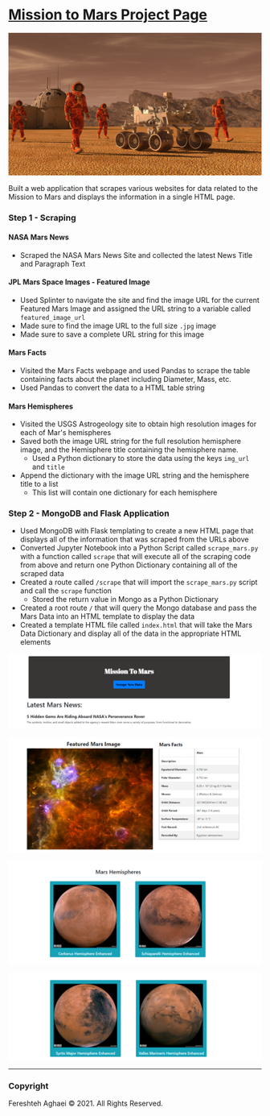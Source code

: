 # [Mission to Mars Project Page](https://github.com/fereshtehaghaei/WebScrapingChallenge) 

![](Images/mission_to_mars.png)

Built a web application that scrapes various websites for data related to the Mission to Mars and displays the information in a single HTML page. 

### Step 1 - Scraping

#### NASA Mars News

* Scraped the NASA Mars News Site and collected the latest News Title and Paragraph Text

#### JPL Mars Space Images - Featured Image

* Used Splinter to navigate the site and find the image URL for the current Featured Mars Image and assigned the URL string to a variable called `featured_image_url`
* Made sure to find the image URL to the full size `.jpg` image
* Made sure to save a complete URL string for this image

#### Mars Facts

* Visited the Mars Facts webpage and used Pandas to scrape the table containing facts about the planet including Diameter, Mass, etc.
* Used Pandas to convert the data to a HTML table string

#### Mars Hemispheres

* Visited the USGS Astrogeology site to obtain high resolution images for each of Mar's hemispheres
* Saved both the image URL string for the full resolution hemisphere image, and the Hemisphere title containing the hemisphere name. 
    * Used a Python dictionary to store the data using the keys `img_url` and `title`
* Append the dictionary with the image URL string and the hemisphere title to a list
    * This list will contain one dictionary for each hemisphere

### Step 2 - MongoDB and Flask Application

* Used MongoDB with Flask templating to create a new HTML page that displays all of the information that was scraped from the URLs above
* Converted Jupyter Notebook into a Python Script called `scrape_mars.py` with a function called `scrape` that will execute all of the scraping code from above and return one Python Dictionary containing all of the scraped data
* Created a route called `/scrape` that will import the `scrape_mars.py` script and call the `scrape` function
    * Stored the return value in Mongo as a Python Dictionary
* Created a root route `/` that will query the Mongo database and pass the Mars Data into an HTML template to display the data
* Created a template HTML file called `index.html` that will take the Mars Data Dictionary and display all of the data in the appropriate HTML elements

![](Images/final_app_part1.png)

![](Images/final_app_part11.png)

![](Images/final_app_part2.png)

![](Images/final_app_part22.png)



- - -

### Copyright

Fereshteh Aghaei © 2021. All Rights Reserved.